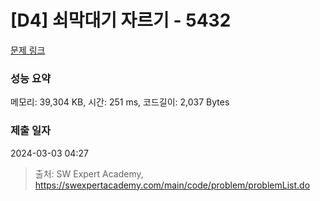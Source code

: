 # [D4] 쇠막대기 자르기 - 5432 

[문제 링크](https://swexpertacademy.com/main/code/problem/problemDetail.do?contestProbId=AWVl47b6DGMDFAXm) 

### 성능 요약

메모리: 39,304 KB, 시간: 251 ms, 코드길이: 2,037 Bytes

### 제출 일자

2024-03-03 04:27



> 출처: SW Expert Academy, https://swexpertacademy.com/main/code/problem/problemList.do